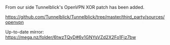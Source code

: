 From our side Tunnelblick's OpenVPN XOR patch has been added.

https://github.com/Tunnelblick/Tunnelblick/tree/master/third_party/sources/openvpn

Up-to-date mirror: https://mega.nz/folder/6twzTQyD#6v1GNYsVZd2X2Fo1Fjz7bw
